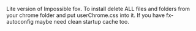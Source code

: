 Lite version of Impossible fox.
To install delete ALL files and folders from your chrome folder and put userChrome.css into it. If you have fx-autoconfig maybe need clean startup cache too.
